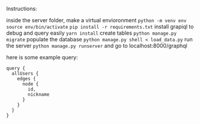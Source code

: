 Instructions:

inside the server folder, make a virtual envioronment
`python -m venv env`
`source env/bin/activate`
`pip install -r requirements.txt`
install grapiql to debug and query easily
`yarn install`
create tables
`python manage.py migrate`
populate the database
`python manage.py shell < load_data.py`
run the server
`python manage.py runserver`
and go to localhost:8000/graphql

here is some example query:
```
query {
  allUsers {
    edges {
      node {
        id,
        nickname
      }
    }
  }
}
```


